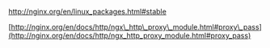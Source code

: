 http://nginx.org/en/linux_packages.html#stable

[http://nginx.org/en/docs/http/ngx\_http\_proxy\_module.html#proxy\_pass](http://nginx.org/en/docs/http/ngx_http_proxy_module.html#proxy_pass)

